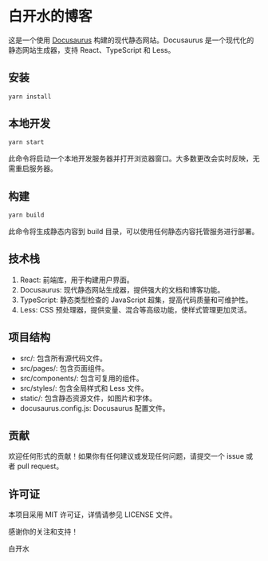 # 白开水的博客

这是一个使用 [Docusaurus](https://docusaurus.io/) 构建的现代静态网站。Docusaurus 是一个现代化的静态网站生成器，支持 React、TypeScript 和 Less。

## 安装

```sh
yarn install
```
## 本地开发
```sh
yarn start
```
此命令将启动一个本地开发服务器并打开浏览器窗口。大多数更改会实时反映，无需重启服务器。

## 构建
```sh
yarn build
```
此命令将生成静态内容到 build 目录，可以使用任何静态内容托管服务进行部署。

## 技术栈
1. React: 前端库，用于构建用户界面。
2. Docusaurus: 现代静态网站生成器，提供强大的文档和博客功能。
3. TypeScript: 静态类型检查的 JavaScript 超集，提高代码质量和可维护性。
4. Less: CSS 预处理器，提供变量、混合等高级功能，使样式管理更加灵活。
## 项目结构
- src/: 包含所有源代码文件。
- src/pages/: 包含页面组件。
- src/components/: 包含可复用的组件。
- src/styles/: 包含全局样式和 Less 文件。
- static/: 包含静态资源文件，如图片和字体。
- docusaurus.config.js: Docusaurus 配置文件。
## 贡献
欢迎任何形式的贡献！如果你有任何建议或发现任何问题，请提交一个 issue 或者 pull request。

## 许可证
本项目采用 MIT 许可证，详情请参见 LICENSE 文件。

感谢你的关注和支持！

白开水